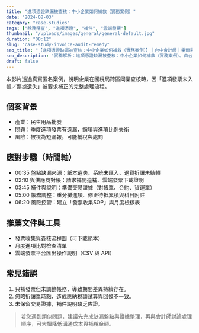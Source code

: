 ```yaml
---
title: "進項憑證缺漏被查核：中小企業如何補救（實務案例）"
date: "2024-08-03"
category: "case-studies"
tags: ["稅務稽查", "進項憑證", "補件", "雲端發票"]
thumbnail: "/uploads/images/general/general-default.jpg"
duration: "08:12"
slug: "case-study-invoice-audit-remedy"
seo_title: "【進項憑證缺漏被查核：中小企業如何補救（實務案例）】｜台中會計師｜霍爾果斯會計師事務所"
seo_description: "實務解析：進項憑證缺漏被查核：中小企業如何補救（實務案例）。由台中會計師整理重點、清單與注意事項，提供可直接落地的做法。"
draft: false
---
```




本影片透過真實匿名案例，說明企業在國稅局跨區同業查核時，因「進項發票未入帳／票據遺失」被要求補正的完整處理流程。

## 個案背景

- 產業：民生用品批發
- 問題：季度進項發票有遺漏，銷項與進項比例失衡
- 風險：被視為短漏報，可能補稅與處罰

## 應對步驟（時間軸）

- 00:35 盤點缺漏來源：紙本遺失、系統未匯入、退貨折讓未結轉
- 02:10 與供應商對帳：請求補開追補、雲端發票下載證明
- 03:45 補件與說明：準備交易證據（對帳單、合約、貨運單）
- 05:00 帳務調整：重分攤進項、修正待抵累積與科目附註
- 06:20 風險控管：建立「發票收集SOP」與月度檢核表

## 推薦文件與工具

- 發票收集與簽核流程圖（可下載範本）
- 月度進項比對檢查清單
- 雲端發票平台匯出操作說明（CSV 與 API）

## 常見錯誤

1. 只補發票但未調整帳務，導致期間差異持續存在。
2. 忽略折讓單時點，造成應納稅額試算與回條不一致。
3. 未保留交易證據，補件說明缺乏佐證。

> 若您遇到類似問題，建議先完成缺漏盤點與證據整理，再與會計師討論處理順序，可大幅降低溝通成本與補稅金額。


